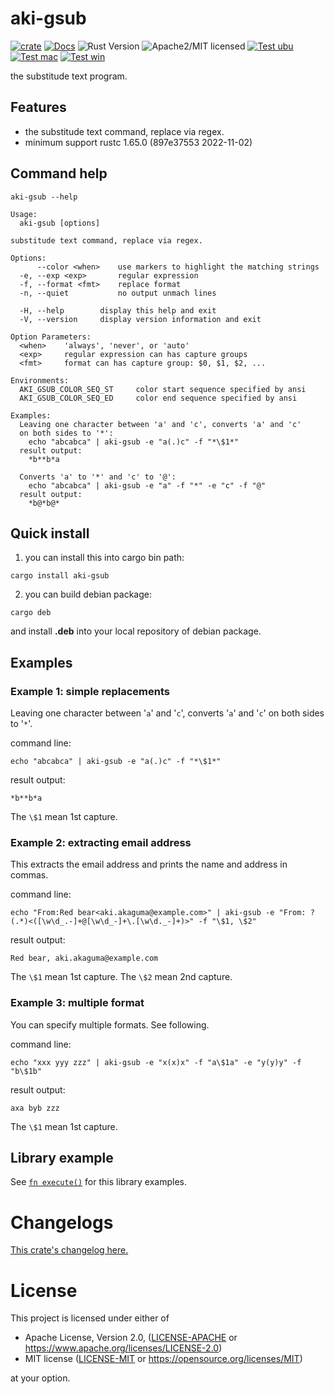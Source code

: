 # aki-gsub

[![crate][crate-image]][crate-link]
[![Docs][docs-image]][docs-link]
![Rust Version][rustc-image]
![Apache2/MIT licensed][license-image]
[![Test ubu][test-ubuntu-image]][test-ubuntu-link]
[![Test mac][test-windows-image]][test-windows-link]
[![Test win][test-macos-image]][test-macos-link]

the substitude text program.

## Features

- the substitude text command, replace via regex.
- minimum support rustc 1.65.0 (897e37553 2022-11-02)

## Command help

```
aki-gsub --help
```

```
Usage:
  aki-gsub [options]

substitude text command, replace via regex.

Options:
      --color <when>    use markers to highlight the matching strings
  -e, --exp <exp>       regular expression
  -f, --format <fmt>    replace format
  -n, --quiet           no output unmach lines

  -H, --help        display this help and exit
  -V, --version     display version information and exit

Option Parameters:
  <when>    'always', 'never', or 'auto'
  <exp>     regular expression can has capture groups
  <fmt>     format can has capture group: $0, $1, $2, ...

Environments:
  AKI_GSUB_COLOR_SEQ_ST     color start sequence specified by ansi
  AKI_GSUB_COLOR_SEQ_ED     color end sequence specified by ansi

Examples:
  Leaving one character between 'a' and 'c', converts 'a' and 'c'
  on both sides to '*':
    echo "abcabca" | aki-gsub -e "a(.)c" -f "*\$1*"
  result output:
    *b**b*a

  Converts 'a' to '*' and 'c' to '@':
    echo "abcabca" | aki-gsub -e "a" -f "*" -e "c" -f "@"
  result output:
    *b@*b@*
```

## Quick install

1. you can install this into cargo bin path:

```
cargo install aki-gsub
```

2. you can build debian package:

```
cargo deb
```

and install **.deb** into your local repository of debian package.

## Examples

### Example 1: simple replacements

Leaving one character between '`a`' and '`c`',
converts '`a`' and '`c`' on both sides to '`*`'.

command line:
```
echo "abcabca" | aki-gsub -e "a(.)c" -f "*\$1*"
```

result output:
```
*b**b*a
```

The `\$1` mean 1st capture.


### Example 2: extracting email address

This extracts the email address and prints the name and address in commas.

command line:
```
echo "From:Red bear<aki.akaguma@example.com>" | aki-gsub -e "From: ?(.*)<([\w\d_.-]+@[\w\d_-]+\.[\w\d._-]+)>" -f "\$1, \$2"
```

result output:
```
Red bear, aki.akaguma@example.com
```

The `\$1` mean 1st capture.
The `\$2` mean 2nd capture.


### Example 3: multiple format

You can specify multiple formats. See following.

command line:
```
echo "xxx yyy zzz" | aki-gsub -e "x(x)x" -f "a\$1a" -e "y(y)y" -f "b\$1b"
```

result output:
```
axa byb zzz
```

The `\$1` mean 1st capture.

## Library example

See [`fn execute()`] for this library examples.

[`fn execute()`]: crate::execute

# Changelogs

[This crate's changelog here.](https://github.com/aki-akaguma/aki-gsub/blob/main/CHANGELOG.md)

# License

This project is licensed under either of

 * Apache License, Version 2.0, ([LICENSE-APACHE](LICENSE-APACHE) or
   https://www.apache.org/licenses/LICENSE-2.0)
 * MIT license ([LICENSE-MIT](LICENSE-MIT) or
   https://opensource.org/licenses/MIT)

at your option.

[//]: # (badges)

[crate-image]: https://img.shields.io/crates/v/aki-gsub.svg
[crate-link]: https://crates.io/crates/aki-gsub
[docs-image]: https://docs.rs/aki-gsub/badge.svg
[docs-link]: https://docs.rs/aki-gsub/
[rustc-image]: https://img.shields.io/badge/rustc-1.65+-blue.svg
[license-image]: https://img.shields.io/badge/license-Apache2.0/MIT-blue.svg
[test-ubuntu-image]: https://github.com/aki-akaguma/aki-gsub/actions/workflows/test-ubuntu.yml/badge.svg
[test-ubuntu-link]: https://github.com/aki-akaguma/aki-gsub/actions/workflows/test-ubuntu.yml
[test-macos-image]: https://github.com/aki-akaguma/aki-gsub/actions/workflows/test-macos.yml/badge.svg
[test-macos-link]: https://github.com/aki-akaguma/aki-gsub/actions/workflows/test-macos.yml
[test-windows-image]: https://github.com/aki-akaguma/aki-gsub/actions/workflows/test-windows.yml/badge.svg
[test-windows-link]: https://github.com/aki-akaguma/aki-gsub/actions/workflows/test-windows.yml
